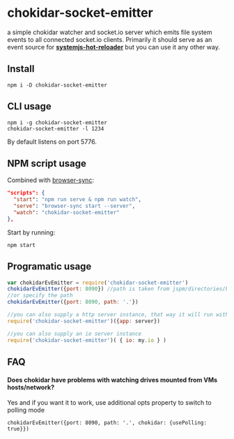 # chokidar-socket-emitter
a simple chokidar watcher and socket.io server which emits file system events to all connected socket.io clients. Primarily it should serve as an event source for **[systemjs-hot-reloader](https://github.com/capaj/systemjs-hot-reloader)** but you can use it any other way.

## Install
```
npm i -D chokidar-socket-emitter
```

## CLI usage

```
npm i -g chokidar-socket-emitter
chokidar-socket-emitter -l 1234
```

By default listens on port 5776.

## NPM script usage
Combined with [browser-sync](https://browsersync.io/):

``` json
"scripts": {
  "start": "npm run serve & npm run watch",
  "serve": "browser-sync start --server",
  "watch": "chokidar-socket-emitter"
},
```
Start by running:
```
npm start
```

## Programatic usage
```javascript
var chokidarEvEmitter = require('chokidar-socket-emitter')
chokidarEvEmitter({port: 8090}) //path is taken from jspm/directories/baseURL or if that is not set up, '.' is used
//or specify the path
chokidarEvEmitter({port: 8090, path: '.'})

//you can also supply a http server instance, that way it will run within your server, no need for extra port
require('chokidar-socket-emitter')({app: server})  

//you can also supply an io server instance
require('chokidar-socket-emitter')( { io: my.io } ) 
```

## FAQ

#### Does chokidar have problems with watching drives mounted from VMs hosts/network?
Yes and if you want it to work, use additional opts property to switch to polling mode
```
chokidarEvEmitter({port: 8090, path: '.', chokidar: {usePolling: true}})
```

